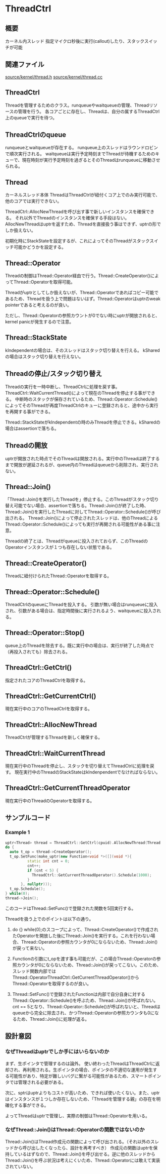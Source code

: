 ThreadCtrl
==========

概要
---
カーネル内スレッド
指定マイクロ秒後に実行(callout)したり、スタックスイッチが可能

関連ファイル
-----------
[source/kernel/thread.h](https://github.com/PFLab-OS/Raph_Kernel/blob/develop/source/kernel/thread.h)
[source/kernel/thread.cc](https://github.com/PFLab-OS/Raph_Kernel/blob/develop/source/kernel/thread.cc)

ThreadCtrl
----------
Threadを管理するためのクラス。runqueueやwaitqueueの管理、Threadリソースの管理を行う。
各コアごとに存在し、Threadは、自分の属するThreadCtrl上のqueueで実行を待つ。

ThreadCtrlのqueue
----------------
runqueueとwaitqueueが存在する。
runqueue上のスレッドはラウンドロビンで順次実行される。
waitqueueは実行予定時刻までThreadが待機するためのキューで、現在時刻が実行予定時刻を過ぎるとそのThreadはrunqueueに移動させられる。

Thread
------
カーネルスレッド本体
ThreadはThreadCtrlが紐付くコア上でのみ実行可能で、他のコアでは実行できない。

ThreadCtrl::AllocNewThreadを呼び出す事で新しいインスタンスを確保できる。
それ以外でThreadのインスタンスを確保する手段はない。
AllocNewThreadはuptr<Thread>を返すため、Threadを直接扱う事はできず、uptr<Thread>の形でしか扱えない。

初期化時にStackStateを設定するが、これによってそのThreadがスタックスイッチ可能かどうかを設定する。

Thread::Operator
----------------
Threadの制御はThread::Operator経由で行う。Thread::CreateOperator()によってThread::Operatorを取得可能。

Threadがuptr<Thread>としてしか扱えないが、Thread::Operatorであればコピー可能であるため、Threadを扱う上で問題はないはず。Thread::Operatorはuptr<Thread>のweak pointerであると考えるのが良い。

ただし、Thread::Operatorの参照カウントが0でない時にuptr<Thread>が開放されると、kernel panicが発生するので注意。

Thread::StackState
------------------
kIndependentの場合は、そのスレッドはスタック切り替えを行える。
kSharedの場合はスタック切り替えを行えない。

Threadの停止/スタック切り替え
----------------------------
Threadの実行を一時中断し、ThreadCtrlに処理を戻す事。ThreadCtrl::WaitCurrentThread()によって現在のThreadを停止する事ができる。
中断時のスタックが保存されているため、Thread::Operator::Schedule()によってそのThreadが再度ThreadCtrlのキューに登録されると、途中から実行を再開する事ができる。

Thread::StackStateがkIndependentの時のみThreadを停止できる。kSharedの場合はassertionで落ちる。

Threadの開放
-----------
uptr<Thread>が開放された時点でそのThreadは開放される。実行中のThreadは終了するまで開放が遅延されるが、queue内のThreadはqueueから削除され、実行されない。

Thread::Join()
-------------
「Thread::Join()を実行したThreadを」停止する。このThreadがスタック切り替え可能でない場合、assertionで落ちる。Thread::Join()が終了した時、Thread::Join()を実行したThreadに対してThread::Operator::Schedule()が呼び出される。
Thread::Join()によって停止されたスレッドは、他のThreadによるThread::Operator::Schedule()によっても実行が再開される可能性がある事に注意。

Threadの終了とは、Threadがqueueに投入されておらず、このThreadのOperatorインスタンスが１つも存在しない状態である。

Thread::CreateOperator()
------------------------
Threadに紐付けられたThread::Operatorを取得する。

Thread::Operator::Schedule()
----------------------------
ThreadCtrlのqueueにThreadを投入する。
引数が無い場合はrunqueueに投入され、引数がある場合は、指定時間後に実行されるよう、waitqueueに投入される。

Thread::Operator::Stop()
-----------------------
queue上のThreadを除去する。既に実行中の場合は、実行が終了した時点で（再投入されても）除去される。

ThreadCtrl::GetCtrl()
---------------------
指定されたコアのThreadCtrlを取得する。

ThreadCtrl::GetCurrentCtrl()
----------------------------
現在実行中のコアのThreadCtrlを取得する。

ThreadCtrl::AllocNewThread
--------------------------
ThreadCtrlが管理するThreadを新しく確保する。

ThreadCtrl::WaitCurrentThread
-----------------------------
現在実行中のThreadを停止し、スタックを切り替えてThreadCtrlに処理を戻す。
現在実行中のThreadのStackStateはkIndenpendentでなければならない。

ThreadCtrl::GetCurrentThreadOperator
------------------------------------
現在実行中のThreadのOperatorを取得する。

サンプルコード
-------------

### Example 1
```c++
uptr<Thread> thread = ThreadCtrl::GetCtrl(cpuid).AllocNewThread(Thread::StackState::kIndependent);
do {
  auto t_op = thread->CreateOperator();
  t_op.SetFunc(make_uptr(new Function<void *>([](void *){
          static int cnt = 0;
          cnt++;
          if (cnt < 5) {
            ThreadCtrl::GetCurrentThreadOperator().Schedule(1000);
          }
       }, nullptr)));
  t_op.Schedule();
} while(0);
thread->Join();
```

このコードはThread::SetFunc()で登録された関数を5回実行する。

Threadを扱う上でのポイントは以下の通り。

1. do {} while(0);のスコープによって、Thread::CreateOperator()で作成されたOperatorを開放した後にThread::Join()を実行する。これを行わない場合、Thread::Operatorの参照カウンタが0にならないため、Thread::Join()が戻って来ない。

2. Functionの引数にt_opを渡す事も可能だが、この場合Thread::Operatorの参照カウンタが0にならないため、Thread::Join()が戻ってこない。このため、スレッド関数内部ではThread::OperatorThreadCtrl::GetCurrentThreadOperator()からThread::Operatorを取得するのが良い。

3. Thread::SetFunc()で登録されたFunctionは内部で自分自身に対するThread::Operator::Schedule()を呼ぶため、Thread::Join()が呼ばれない。cnt == 5となり、Thread::Operator::Schedule()が呼ばれないと、Threadはqueueから完全に除去され、かつThread::Operatorの参照カウンタも0になるため、Thread::Join()に処理が返る。

設計意図
--------

### なぜThreadはuptrでしか手にはいらないのか

まず、生ポインタで管理するのは論外。
使い終わったThreadはThreadCtrlに返却され、再利用される。生ポインタの場合、ポインタの不適切な運用が発生する可能性があり、特定が難しいバグに繋がる可能性があるため、スマートポインタでは管理される必要がある。

次に、sptrはuptrよりもコストが高いため、できれば使いたくない。また、uptrはインスタンスが１つしか存在しないため、「Threadを管理する親」の存在を明確化する事ができる。

よってThreadはuptrで管理し、実際の制御はThread::Operatorを用いる。

### なぜThread::Join()はThread::Operatorの関数ではないのか

Thread::Join()はThread作成元の関数によって呼び出される。（それ以外のスレッドから呼び出したくなったら、設計を再考すべき）
作成元の関数はuptr<Thread>を保持しているはずなので、Thread::Join()を呼び出せる。逆に他のスレッドからThread::Join()を呼ぶ状況は考えにくいため、Thread::Operatorには敢えて実装されていない。